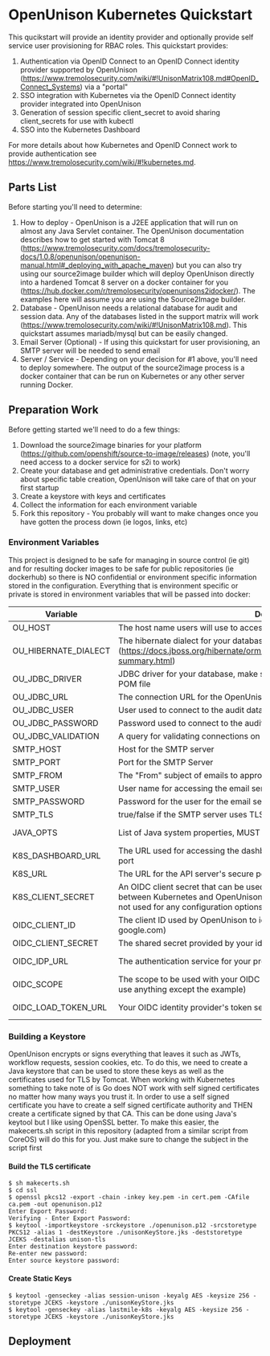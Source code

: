 # OpenUnison Kubernetes Quickstart

This qucikstart will provide an identity provider and optionally provide self service user provisioning for RBAC roles.  This quickstart provides:

1. Authentication via OpenID Connect to an OpenID Connect identity provider supported by OpenUnison (https://www.tremolosecurity.com/wiki/#!UnisonMatrix108.md#OpenID_Connect_Systems) via a "portal"
2. SSO integration with Kubernetes via the OpenID Connect identity provider integrated into OpenUnison
3. Generation of session specific client_secret to avoid sharing client_secrets for use with kubectl
4. SSO into the Kubernetes Dashboard

For more details about how Kubernetes and OpenID Connect work to provide authentication see https://www.tremolosecurity.com/wiki/#!kubernetes.md.

## Parts List

Before starting you'll need to determine:

1.  How to deploy - OpenUnison is a J2EE application that will run on almost any Java Servlet container.  The OpenUnison documentation describes how to get started with Tomcat 8 (https://www.tremolosecurity.com/docs/tremolosecurity-docs/1.0.8/openunison/openunison-manual.html#_deploying_with_apache_maven) but you can also try using our source2image builder which will deploy OpenUnison directly into a hardened Tomcat 8 server on a docker container for you (https://hub.docker.com/r/tremolosecurity/openunisons2idocker/).  The examples here will assume you are using the Source2Image builder.
2.  Database - OpenUnison needs a relational database for audit and session data.  Any of the databases listed in the support matrix will work (https://www.tremolosecurity.com/wiki/#!UnisonMatrix108.md).  This quickstart assumes mariadb/mysql but can be easily changed.
3.  Email Server (Optional) - If using this quickstart for user provisioning, an SMTP server will be needed to send email
4.  Server / Service - Depending on your decision for #1 above, you'll need to deploy somewhere.  The output of the source2image process is a docker container that can be run on Kubernetes or any other server running Docker.

## Preparation Work

Before getting started we'll need to do a few things:

1.  Download the source2image binaries for your platform (https://github.com/openshift/source-to-image/releases) (note, you'll need access to a docker service for s2i to work)
2.  Create your database and get administrative credentials.  Don't worry about specific table creation, OpenUnison will take care of that on your first startup
3.  Create a keystore with keys and certificates
4.  Collect the information for each environment variable
5.  Fork this repository - You probably will want to make changes once you have gotten the process down (ie logos, links, etc)

### Environment Variables

This project is designed to be safe for managing in source control (ie git) and for resulting docker images to be safe for public repositories (ie dockerhub) so there is NO confidential or environment specific information stored in the configuration.  Everything that is environment specific or private is stored in environment variables that will be passed into docker:

| Variable | Description | Example |
| -------- | ----------- | ------- |
| OU_HOST | The host name users will use to access the site | oidcidp.tremolo.lan |
| OU_HIBERNATE_DIALECT | The hibernate dialect for your database (https://docs.jboss.org/hibernate/orm/4.2/javadocs/org/hibernate/dialect/package-summary.html) | org.hibernate.dialect.MySQL5Dialect |
| OU_JDBC_DRIVER | JDBC driver for your database, make sure that the driver is a dependency in your POM file | com.mysql.jdbc.Driver |
| OU_JDBC_URL | The connection URL for the OpenUnison audit database | jdbc:mysql://mariadb:3306/unison?useSSL=true |
| OU_JDBC_USER | User used to connect to the audit database | root |
| OU_JDBC_PASSWORD | Password used to connect to the audit database | ***** |
| OU_JDBC_VALIDATION | A query for validating connections on checkout | SELECT 1 |
| SMTP_HOST | Host for the SMTP server | smtp.gmail.com |
| SMTP_PORT | Port for the SMTP Server | 587 |
| SMTP_FROM | The "From" subject of emails to approvers | You have approvals waiting |
| SMTP_USER | User name for accessing the email server | user@domain.com |
| SMTP_PASSWORD | Password for the user for the email server | ***** |
| SMTP_TLS | true/false if the SMTP server uses TLS | true |
| JAVA_OPTS | List of Java system properties, MUST include unisonKeystorePassword | -Djava.awt.headless=true -Djava.security.egd=file:/dev/./urandom -DunisonKeystorePassword=start123 |
| K8S_DASHBOARD_URL | The URL used for accessing the dashboard, usually this is the API server's secure port | https://kubemaster.tremolo.lan:6443 |
| K8S_URL | The URL for the API server's secure port | https://kubemaster.tremolo.lan:8443 |
| K8S_CLIENT_SECRET | An OIDC client secret that can be used by consumers of the openid connect trust between Kubernetes and OpenUnison, this should be a long random string but is not used for any configuration options in Kubernetes | XXXXXXX-XXXXXXXX-XXXXXXXX-XXXXXX |
| OIDC_CLIENT_ID | The client ID used by OpenUnison to identify its self to the OIDC identity provider (ie google.com) | openunison |
| OIDC_CLIENT_SECRET | The shared secret provided by your identity provider to authenticate OpenUnison | XXXXXXXXXXXXXX |
| OIDC_IDP_URL | The authentication service for your provider | http://keycloak.tremolo.lan:8080/auth/realms/unison/protocol/openid-connect/auth |
| OIDC_SCOPE | The scope to be used with your OIDC identity provider (usually there's no need to use anything except the example) | openid email profile name |
| OIDC_LOAD_TOKEN_URL | Your OIDC identity provider's token service URL | http://keycloak.tremolo.lan:8080/auth/realms/unison/protocol/openid-connect/token |

### Building a Keystore

OpenUnison encrypts or signs everything that leaves it such as JWTs, workflow requests, session cookies, etc.  To do this, we need to create a Java keystore that can be used to store these keys as well as the certificates used for TLS by Tomcat.  When working with Kubernetes something to take note of is Go does NOT work with self signed certificates no matter how many ways you trust it.  In order to use a self signed certificate you have to create a self signed certificate authority and THEN create a certificate signed by that CA.  This can be done using Java's keytool but I like using OpenSSL better.  To make this easier, the makecerts.sh script in this repository (adapted from a similar script from CoreOS) will do this for you.  Just make sure to change the subject in the script first

#### Build the TLS certificate

```
$ sh makecerts.sh
$ cd ssl
$ openssl pkcs12 -export -chain -inkey key.pem -in cert.pem -CAfile ca.pem -out openunison.p12
Enter Export Password:
Verifying - Enter Export Password:
$ keytool -importkeystore -srckeystore ./openunison.p12 -srcstoretype PKCS12 -alias 1 -destKeystore ./unisonKeyStore.jks -deststoretype JCEKS -destalias unison-tls
Enter destination keystore password:  
Re-enter new password:
Enter source keystore password:
```

#### Create Static Keys

```
$ keytool -genseckey -alias session-unison -keyalg AES -keysize 256 -storetype JCEKS -keystore ./unisonKeyStore.jks
$ keytool -genseckey -alias lastmile-k8s -keyalg AES -keysize 256 -storetype JCEKS -keystore ./unisonKeyStore.jks
```

## Deployment
